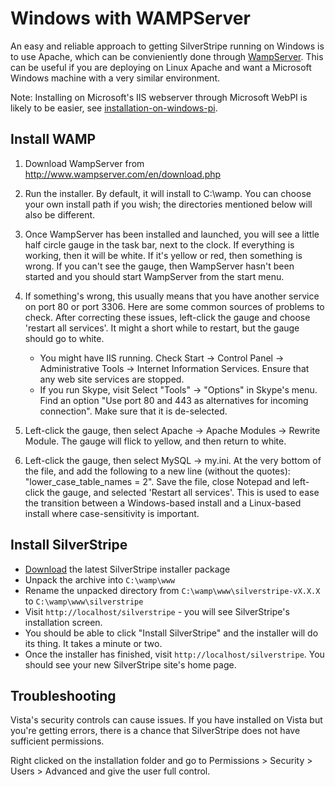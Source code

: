 # Windows with WAMPServer

An easy and reliable approach to getting SilverStripe running on Windows is to use Apache, which can be convieniently
done through [WampServer](http://www.wampserver.com/en/). This can be useful if you are deploying on Linux Apache and
want a Microsoft Windows machine with a very similar environment.

Note: Installing on Microsoft's IIS webserver through Microsoft WebPI is likely to be easier, see
[installation-on-windows-pi](windows-pi).

## Install WAMP

1.  Download WampServer from http://www.wampserver.com/en/download.php
2.  Run the installer.  By default, it will install to C:\wamp.  You can choose your own install path if you wish; the
directories mentioned below will also be different.
3.  Once WampServer has been installed and launched, you will see a little half circle gauge in the task bar, next to
the clock.  If everything is working, then it will be white.  If it's yellow or red, then something is wrong.  If you
can't see the gauge, then WampServer hasn't been started and you should start WampServer from the start menu.
4.  If something's wrong, this usually means that you have another service on port 80 or port 3306.   Here are some
common sources of problems to check.  After correcting these issues, left-click the gauge and choose 'restart all
services'.  It might a short while to restart, but the gauge should go to white.

    * You might have IIS running.  Check Start -> Control Panel -> Administrative Tools -> Internet Information
Services.   Ensure that any web site services are stopped.
    * If you run Skype, visit Select "Tools" -> "Options" in Skype's menu.  Find an option "Use port 80 and 443 as
alternatives for incoming connection".  Make sure that it is de-selected.
5.  Left-click the gauge, then select Apache -> Apache Modules -> Rewrite Module.  The gauge will flick to yellow, and
then return to white.
6.  Left-click the gauge, then select MySQL -> my.ini. At the very bottom of the file, and add the following to a new
line (without the quotes): "lower_case_table_names = 2". Save the file, close Notepad and left-click the gauge, and
selected 'Restart all services'. This is used to ease the transition between a Windows-based install and a Linux-based
install where case-sensitivity is important.

## Install SilverStripe

 * [Download](http://silverstripe.org/download) the latest SilverStripe installer package
 *  Unpack the archive into `C:\wamp\www`
 *  Rename the unpacked directory from `C:\wamp\www\silverstripe-vX.X.X` to `C:\wamp\www\silverstripe`
 *  Visit `http://localhost/silverstripe` - you will see SilverStripe's installation screen.
 * You should be able to click "Install SilverStripe" and the installer will do its thing.  It takes a minute or two.
 * Once the installer has finished, visit `http://localhost/silverstripe`.  You should see your new SilverStripe site's
home page.

## Troubleshooting

Vista's security controls can cause issues. If you have installed on Vista but you're getting errors, there is a chance
that SilverStripe does not have sufficient permissions.

Right clicked on the installation folder and go to Permissions > Security > Users > Advanced and give the user full
control. 